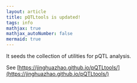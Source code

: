 ```yaml
---
layout: article
title: pQTLtools is updated!
tags: info
mathjax: true
mathjax_autoNumber: false
mermaid: true
---
```


It seeds the collection of utilities for pQTL analysis.

<!--more-->

See [https://jinghuazhao.github.io/pQTLtools/](https://jinghuazhao.github.io/pQTLtools/)
